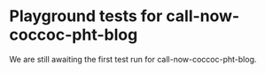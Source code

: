 # Playground tests for call-now-coccoc-pht-blog
We are still awaiting the first test run for call-now-coccoc-pht-blog.

